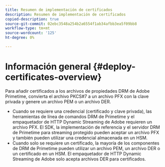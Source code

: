 ```yaml
---
title: Resumen de implementación de certificados
description: Resumen de implementación de certificados
copied-description: true
source-git-commit: 02ebc3548a254b2a6554f1ab34afbb3ea5f09bb8
workflow-type: tm+mt
source-wordcount: '125'
ht-degree: 0%

---
```


# Información general {#deploy-certificates-overview}

Para añadir certificados a los archivos de propiedades DRM de Adobe Primetime, convierta el archivo PKCS#7 a un archivo PFX con la clave privada y genere un archivo PEM o un archivo DER.

* Cuando se requiere una credencial (certificado y clave privada), las herramientas de línea de comandos DRM de Primetime y el empaquetador de HTTP Dynamic Streaming de Adobe requieren un archivo PFX. El SDK, la implementación de referencia y el servidor DRM de Primetime para streaming protegido pueden aceptar un archivo PFX y también pueden utilizar una credencial almacenada en un HSM.
* Cuando solo se requiere un certificado, la mayoría de los componentes de DRM de Primetime pueden utilizar un archivo PEM, un archivo DER o un certificado en un HSM. El empaquetador de HTTP Dynamic Streaming de Adobe solo acepta archivos DER para certificados.
